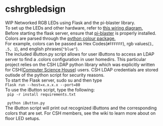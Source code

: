 # cshrgbledsign

WIP Networked RGB LEDs using Flask and the pi-blaster library.
<br>
To set up the LEDs and other hardware, refer to [this wiring diagram.](http://mitchtech.net/wp-content/uploads/2013/01/raspi_rgb_led-300x194.png)
<br>
Before starting the flask server, ensure that [pi-blaster](https://github.com/sarfata/pi-blaster) is properly installed.
<br>
Colors are parsed through the [python colour package.](https://pypi.python.org/pypi/colour)
<br>
For example, colors can be passed as Hex Codes(<code>#FFFFFF</code>), rgb values(<code>1, .5, 1</code>), and english phrases(<code>"blue"</code>).
<br>
The included iButton.py script allows for user iButtons to access an LDAP server to find a .colors configuration in user homedirs.
This particular project relies on the CSH LDAP python library which was explicitly written for CSH([Computer Science House](http:csh.rit.edu)) users.
CSH LDAP credentials are stored outisde of the python script for security reasons.
<br>
To start the Flask server, sudo su and then type 
<code>
Flask run --host=x.x.x.x --port=80
</code>
<br>
To use the iButton script, type the following:
<br>
<code>
pip -r install requirements.txt
<br>
python iButton.py
</code>
<br>
The iButton script will print out recognized iButtons and the corresponding colors that are set.
For CSH members, see the wiki to learn more about on floor LED setups.
